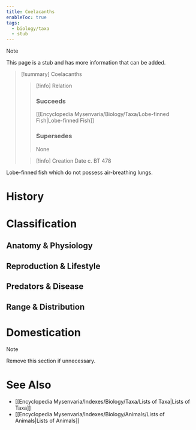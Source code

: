 ```yaml
---
title: Coelacanths
enableToc: true
tags:
  - biology/taxa
  - stub
---
```


> [!note]
> This page is a stub and has more information that can be added.

> [!summary] Coelacanths
> > [!info] Relation
> > ### Succeeds
> > [[Encyclopedia Mysenvaria/Biology/Taxa/Lobe-finned Fish|Lobe-finned Fish]]
> > ### Supersedes
> > None
>
> > [!info] Creation Date
> > c. BT 478

Lobe-finned fish which do not possess air-breathing lungs.
# History

# Classification
## Anatomy & Physiology

## Reproduction & Lifestyle

## Predators & Disease

## Range & Distribution

# Domestication

> [!note]
> Remove this section if unnecessary.
# See Also
- [[Encyclopedia Mysenvaria/Indexes/Biology/Taxa/Lists of Taxa|Lists of Taxa]]
- [[Encyclopedia Mysenvaria/Indexes/Biology/Animals/Lists of Animals|Lists of Animals]]